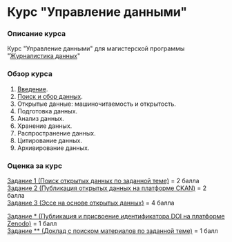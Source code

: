 # Курс "Управление данными"
### Описание курса

Курс "Управление данными" для магистерской программы "[Журналистика данных](https://www.hse.ru/ma/datajourn/)"


### Обзор курса

1. [Введение](https://github.com/iradche/Data-Management-course/blob/master/intro.md).
2. [Поиск и сбор данных](https://github.com/iradche/Data-Management-course/blob/master/lessons1-2.MD).     
3. Открытые данные: машиночитаемость и открытость.
4. Подготовка данных.
5. Анализ данных.
6. Хранение данных.
7. Распространение данных.
8. Цитирование данных.
9. Архивирование данных. 

### Оценка за курc       
[Задание 1 (Поиск открытых данных по заданной теме)](https://github.com/iradche/Data-Management-course/blob/master/tasks/task1.md) = 2 балла     
[Задание 2 (Публикация открытых данных на платформе CKAN)](https://github.com/iradche/Data-Management-course/blob/master/tasks/task2.md) = 2 балла     
[Задание 3 (Эссе на основе открытых данных)](https://github.com/iradche/Data-Management-course/blob/master/tasks/task3.md) = 4 балла    
     
[Задание * (Публикация и присвоение идентификатора DOI на платформе Zenodo)](https://github.com/iradche/Data-Management-course/blob/master/tasks/task4.md) = 1 балл     
[Задание ** (Доклад с поиском материалов по заданной теме)](https://github.com/iradche/Data-Management-course/blob/master/tasks/task5.md) = 1 балл     

